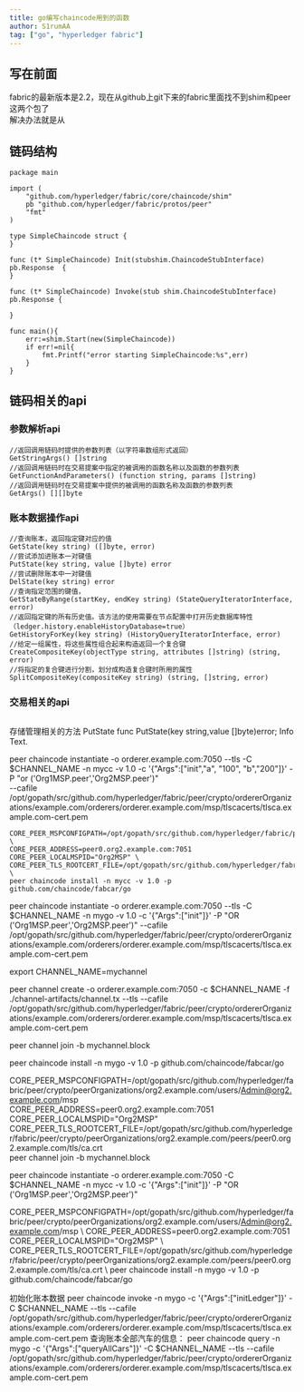 ```yaml
---
title: go编写chaincode用到的函数
author: S1rumAA
tag: ["go", "hyperledger fabric"]
---
```

## 写在前面
fabric的最新版本是2.2，现在从github上git下来的fabric里面找不到shim和peer这两个包了  
解决办法就是从






## 链码结构

```
package main

import (
	"github.com/hyperledger/fabric/core/chaincode/shim"
	pb "github.com/hyperledger/fabric/protos/peer"
	"fmt"
)

type SimpleChaincode struct {
}

func (t* SimpleChaincode) Init(stubshim.ChaincodeStubInterface) pb.Response  {
}

func (t* SimpleChaincode) Invoke(stub shim.ChaincodeStubInterface) pb.Response {

}

func main(){
	err:=shim.Start(new(SimpleChaincode))
	if err!=nil{
		fmt.Printf("error starting SimpleChaincode:%s",err)
	}
}
```
## 链码相关的api
### 参数解析api
```
//返回调用链码时提供的参数列表（以字符串数组形式返回）
GetStringArgs() []string
//返回调用链码时在交易提案中指定的被调用的函数名称以及函数的参数列表
GetFunctionAndParameters() (function string, params []string)
//返回调用链码时在交易提案中提供的被调用的函数名称及函数的参数列表
GetArgs() [][]byte
```
### 账本数据操作api
```
//查询账本，返回指定键对应的值
GetState(key string) ([]byte, error)
//尝试添加进账本一对键值
PutState(key string, value []byte) error
//尝试删除账本中一对键值
DelState(key string) error
//查询指定范围的键值，
GetStateByRange(startKey, endKey string) (StateQueryIteratorInterface, error)
//返回指定键的所有历史值。该方法的使用需要在节点配置中打开历史数据库特性（ledger.history.enableHistoryDatabase=true）
GetHistoryForKey(key string) (HistoryQueryIteratorInterface, error)
//给定一组属性，将这些属性组合起来构造返回一个复合键
CreateCompositeKey(objectType string, attributes []string) (string, error)
//将指定的复合键进行分割，划分成构造复合键时所用的属性
SplitCompositeKey(compositeKey string) (string, []string, error)
```
### 交易相关的api
```

```
存储管理相关的方法
PutState
func PutState(key string,value []byte)error;
Info Text.

peer chaincode instantiate -o orderer.example.com:7050 --tls -C $CHANNEL_NAME -n mycc -v 1.0 -c '{"Args":["init","a", "100", "b","200"]}' -P "or ('Org1MSP.peer','Org2MSP.peer')" \
--cafile /opt/gopath/src/github.com/hyperledger/fabric/peer/crypto/ordererOrganizations/example.com/orderers/orderer.example.com/msp/tlscacerts/tlsca.example.com-cert.pem

```
CORE_PEER_MSPCONFIGPATH=/opt/gopath/src/github.com/hyperledger/fabric/peer/crypto/peerOrganizations/org2.example.com/users/Admin@org2.example.com/msp \
CORE_PEER_ADDRESS=peer0.org2.example.com:7051 CORE_PEER_LOCALMSPID="Org2MSP" \
CORE_PEER_TLS_ROOTCERT_FILE=/opt/gopath/src/github.com/hyperledger/fabric/peer/crypto/peerOrganizations/org2.example.com/peers/peer0.org2.example.com/tls/ca.crt \
peer chaincode install -n mycc -v 1.0 -p github.com/chaincode/fabcar/go
```

peer chaincode instantiate -o orderer.example.com:7050 --tls -C $CHANNEL_NAME -n mygo -v 1.0 -c '{"Args":["init"]}' -P "OR ('Org1MSP.peer','Org2MSP.peer')"  --cafile /opt/gopath/src/github.com/hyperledger/fabric/peer/crypto/ordererOrganizations/example.com/orderers/orderer.example.com/msp/tlscacerts/tlsca.example.com-cert.pem

export CHANNEL_NAME=mychannel

peer channel create -o orderer.example.com:7050 -c $CHANNEL_NAME -f ./channel-artifacts/channel.tx --tls --cafile /opt/gopath/src/github.com/hyperledger/fabric/peer/crypto/ordererOrganizations/example.com/orderers/orderer.example.com/msp/tlscacerts/tlsca.example.com-cert.pem

peer channel join -b mychannel.block

peer chaincode install -n mygo -v 1.0 -p github.com/chaincode/fabcar/go

CORE_PEER_MSPCONFIGPATH=/opt/gopath/src/github.com/hyperledger/fabric/peer/crypto/peerOrganizations/org2.example.com/users/Admin@org2.example.com/msp \
CORE_PEER_ADDRESS=peer0.org2.example.com:7051 CORE_PEER_LOCALMSPID="Org2MSP" \
CORE_PEER_TLS_ROOTCERT_FILE=/opt/gopath/src/github.com/hyperledger/fabric/peer/crypto/peerOrganizations/org2.example.com/peers/peer0.org2.example.com/tls/ca.crt \
peer channel join -b mychannel.block



peer chaincode instantiate -o orderer.example.com:7050 -C $CHANNEL_NAME -n mycc -v 1.0 -c '{"Args":["init"]}' -P "OR ('Org1MSP.peer','Org2MSP.peer')"

CORE_PEER_MSPCONFIGPATH=/opt/gopath/src/github.com/hyperledger/fabric/peer/crypto/peerOrganizations/org2.example.com/users/Admin@org2.example.com/msp \ CORE_PEER_ADDRESS=peer0.org2.example.com:7051 CORE_PEER_LOCALMSPID="Org2MSP" \ CORE_PEER_TLS_ROOTCERT_FILE=/opt/gopath/src/github.com/hyperledger/fabric/peer/crypto/peerOrganizations/org2.example.com/peers/peer0.org2.example.com/tls/ca.crt \ peer chaincode install -n mygo -v 1.0 -p github.com/chaincode/fabcar/go




初始化账本数据
peer chaincode invoke -n mygo  -c  '{"Args":["initLedger"]}' -C $CHANNEL_NAME --tls  --cafile /opt/gopath/src/github.com/hyperledger/fabric/peer/crypto/ordererOrganizations/example.com/orderers/orderer.example.com/msp/tlscacerts/tlsca.example.com-cert.pem
查询账本全部汽车的信息：
peer chaincode query  -n mygo  -c  '{"Args":["queryAllCars"]}' -C $CHANNEL_NAME --tls  --cafile /opt/gopath/src/github.com/hyperledger/fabric/peer/crypto/ordererOrganizations/example.com/orderers/orderer.example.com/msp/tlscacerts/tlsca.example.com-cert.pem